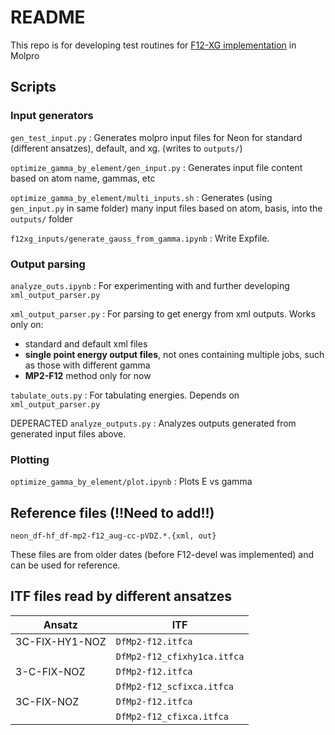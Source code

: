 # README

This repo is for developing test routines for [F12-XG implementation](https://github.com/ak-ustutt/molpro/issues/1) in Molpro


## Scripts

### Input generators

`gen_test_input.py` : Generates molpro input files for Neon for standard (different ansatzes), default, and xg. (writes to `outputs/`)

`optimize_gamma_by_element/gen_input.py` : Generates input file content based on atom name, gammas, etc

`optimize_gamma_by_element/multi_inputs.sh` : Generates (using `gen_input.py` in same folder) many input files based on atom, basis, into the `outputs/` folder

`f12xg_inputs/generate_gauss_from_gamma.ipynb` : Write Expfile.

### Output parsing

`analyze_outs.ipynb` : For experimenting with and further developing `xml_output_parser.py`

`xml_output_parser.py` : For parsing to get energy from xml outputs. Works only on:
- standard and default xml files
- **single point energy output files**, not ones containing multiple jobs, such as those with different gamma
- **MP2-F12** method only for now

`tabulate_outs.py` : For tabulating energies. Depends on `xml_output_parser.py`

DEPERACTED `analyze_outputs.py` : Analyzes outputs generated from generated input files above.

### Plotting

`optimize_gamma_by_element/plot.ipynb` : Plots E vs gamma



## Reference files (!!Need to add!!)

`neon_df-hf_df-mp2-f12_aug-cc-pVDZ.*.{xml, out}`

These files are from older dates (before F12-devel was implemented) and can be used for reference.

## ITF files read by different ansatzes
| Ansatz         | ITF                       |
|----------------|---------------------------|
| 3C-FIX-HY1-NOZ | `DfMp2-f12.itfca`           |
|                | `DfMp2-f12_cfixhy1ca.itfca` |
| 3-C-FIX-NOZ    | `DfMp2-f12.itfca`           |
|                | `DfMp2-f12_scfixca.itfca`   |
| 3C-FIX-NOZ     | `DfMp2-f12.itfca`           |
|                | `DfMp2-f12_cfixca.itfca`    |
